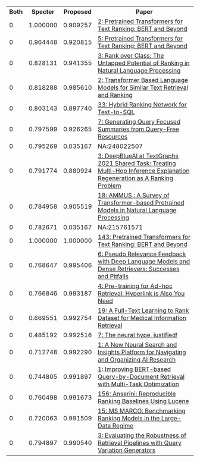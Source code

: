 <html><table><tr>
<th>Both</th>
<th>Specter</th>
<th>Proposed</th>
<th>Paper</th>
</tr>
<tr>
<td>0</td>
<td>1.000000</td>
<td>0.909257</td>
<td><a href="https://www.semanticscholar.org/paper/02ba745cc9a63c90c0215fae7748df863046b716">2: Pretrained Transformers for Text Ranking: BERT and Beyond</a></td>
</tr>
<tr>
<td>0</td>
<td>0.964448</td>
<td>0.920815</td>
<td><a href="https://www.semanticscholar.org/paper/88b0eea7050c3322162c0cf18b2ccb014c4d17ad">5: Pretrained Transformers for Text Ranking: BERT and Beyond</a></td>
</tr>
<tr>
<td>0</td>
<td>0.828131</td>
<td>0.941355</td>
<td><a href="https://www.semanticscholar.org/paper/2841e7773cd489994ad32e97778268caf0d8e645">3: Rank over Class: The Untapped Potential of Ranking in Natural Language Processing</a></td>
</tr>
<tr>
<td>0</td>
<td>0.818288</td>
<td>0.985610</td>
<td><a href="https://www.semanticscholar.org/paper/37249734d6cc3029e81377025eb4b1023ccd17ab">2: Transformer Based Language Models for Similar Text Retrieval and Ranking</a></td>
</tr>
<tr>
<td>0</td>
<td>0.803143</td>
<td>0.897740</td>
<td><a href="https://www.semanticscholar.org/paper/326edad257f6621445fdf7b75db3930ca005a803">33: Hybrid Ranking Network for Text-to-SQL</a></td>
</tr>
<tr>
<td>0</td>
<td>0.797599</td>
<td>0.926265</td>
<td><a href="https://www.semanticscholar.org/paper/94b1bb4c23affc1b02a479e1b0347c1de0b17b11">7: Generating Query Focused Summaries from Query-Free Resources</a></td>
</tr>
<tr>
<td>0</td>
<td>0.795269</td>
<td>0.035167</td>
<td>NA:248022507</td>
</tr>
<tr>
<td>0</td>
<td>0.791774</td>
<td>0.880924</td>
<td><a href="https://www.semanticscholar.org/paper/c42b8a16c7680963e2ea99d07c3a19ba24201950">3: DeepBlueAI at TextGraphs 2021 Shared Task: Treating Multi-Hop Inference Explanation Regeneration as A Ranking Problem</a></td>
</tr>
<tr>
<td>0</td>
<td>0.784958</td>
<td>0.905519</td>
<td><a href="https://www.semanticscholar.org/paper/6c761cfdb031701072582e434d8f64d436255da6">18: AMMUS : A Survey of Transformer-based Pretrained Models in Natural Language Processing</a></td>
</tr>
<tr>
<td>0</td>
<td>0.782671</td>
<td>0.035167</td>
<td>NA:215761571</td>
</tr>
<tr>
<td>0</td>
<td>1.000000</td>
<td>1.000000</td>
<td><a href="https://www.semanticscholar.org/paper/2c953a3c378b40dadf2e3fb486713c8608b8e282">143: Pretrained Transformers for Text Ranking: BERT and Beyond</a></td>
</tr>
<tr>
<td>0</td>
<td>0.768647</td>
<td>0.995406</td>
<td><a href="https://www.semanticscholar.org/paper/3acfca1aa4217076278f705045afee051605b530">6: Pseudo Relevance Feedback with Deep Language Models and Dense Retrievers: Successes and Pitfalls</a></td>
</tr>
<tr>
<td>0</td>
<td>0.766846</td>
<td>0.993187</td>
<td><a href="https://www.semanticscholar.org/paper/a6e695e637f9d5b4f991abc1457fa32734046af2">4: Pre-training for Ad-hoc Retrieval: Hyperlink is Also You Need</a></td>
</tr>
<tr>
<td>0</td>
<td>0.669551</td>
<td>0.992754</td>
<td><a href="https://www.semanticscholar.org/paper/082ae4ab466b36029c8d0f28a5ec75a665e7a715">19: A Full-Text Learning to Rank Dataset for Medical Information Retrieval</a></td>
</tr>
<tr>
<td>0</td>
<td>0.485192</td>
<td>0.992516</td>
<td><a href="https://www.semanticscholar.org/paper/8fd8b2a99388aab62d58538f883407b52600cccf">7: The neural hype, justified!</a></td>
</tr>
<tr>
<td>0</td>
<td>0.712748</td>
<td>0.992290</td>
<td><a href="https://www.semanticscholar.org/paper/42044639a2fe3d53daed715a4dd4bc4536361058">1: A New Neural Search and Insights Platform for Navigating and Organizing AI Research</a></td>
</tr>
<tr>
<td>0</td>
<td>0.744805</td>
<td>0.991897</td>
<td><a href="https://www.semanticscholar.org/paper/9de4255f6cab1a3555b660c159e12ebd24671a19">1: Improving BERT-based Query-by-Document Retrieval with Multi-Task Optimization</a></td>
</tr>
<tr>
<td>0</td>
<td>0.760498</td>
<td>0.991673</td>
<td><a href="https://www.semanticscholar.org/paper/1490a399d8e9b7e5eb5059b5556909adc04c6b12">156: Anserini: Reproducible Ranking Baselines Using Lucene</a></td>
</tr>
<tr>
<td>0</td>
<td>0.720063</td>
<td>0.991509</td>
<td><a href="https://www.semanticscholar.org/paper/591cb4d880dbebcc934623738f0a6f4e92fdc40f">15: MS MARCO: Benchmarking Ranking Models in the Large-Data Regime</a></td>
</tr>
<tr>
<td>0</td>
<td>0.794897</td>
<td>0.990540</td>
<td><a href="https://www.semanticscholar.org/paper/208e6ae33dacef760962e4d51a263d9a7652c5c4">3: Evaluating the Robustness of Retrieval Pipelines with Query Variation Generators</a></td>
</tr>
</table></html>
